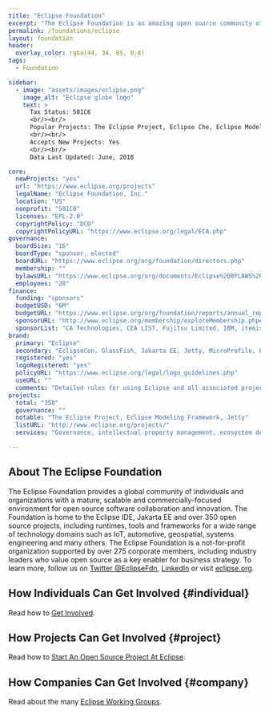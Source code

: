 ```yaml
---
title: "Eclipse Foundation"
excerpt: "The Eclipse Foundation is an amazing open source community of runtimes, tools and frameworks, IoT, automotive, geospatial, systems engineering, and many other technology domains."
permalink: /foundations/eclipse
layout: foundation
header:
  overlay_color: rgba(44, 34, 85, 0.8)
tags:
  - Foundation

sidebar:
  - image: "assets/images/eclipse.png"
    image_alt: "Eclipse globe logo"
    text: >
      Tax Status: 501C6  
      <br/><br/>
      Popular Projects: The Eclipse Project, Eclipse Che, Eclipse Modeling Framework, Eclipse Jetty, Eclipse GlassFish, EE4J, Eclipse OpenJ9, Eclipse Vert.x, Eclipse Paho
      <br/><br/>
      Accepts New Projects: Yes  
      <br/><br/>
      Data Last Updated: June, 2018

core:
  newProjects: "yes"
  url: "https://www.eclipse.org/projects"
  legalName: "Eclipse Foundation, Inc."
  location: "US"
  nonprofit: "501C6"
  licenses: "EPL-2.0"
  copyrightPolicy: "DCO"
  copyrightPolicyURL: "https://www.eclipse.org/legal/ECA.php"
governance:
  boardSize: "16"
  boardType: "sponsor, elected"
  boardURL: "https://www.eclipse.org/org/foundation/directors.php"
  membership: ""
  bylawsURL: "https://www.eclipse.org/org/documents/Eclipse%20BYLAWS%202011_08_15%20Final.pdf"
  employees: "28"
finance:
  funding: "sponsors"
  budgetUSD: "6M"
  budgetURL: "https://www.eclipse.org/org/foundation/reports/annual_report.php"
  sponsorURL: "http://www.eclipse.org/membership/exploreMembership.php#tab-strategic"
  sponsorList: "CA Technologies, CEA LIST, Fujitsu Limited, IBM, itemis AG, OBEO, Oracle, Payara Services Limited, Redhat, Bosch, SAP, Tomitribe"
brand:
  primary: "Eclipse"
  secondary: "EclipseCon, GlassFish, Jakarta EE, Jetty, MicroProfile, PolarSys"
  registered: "yes"
  logoRegistered: "yes"
  policyURL: "https://www.eclipse.org/legal/logo_guidelines.php"
  useURL: ""
  comments: "Detailed rules for using Eclipse and all associated project trademarks."
projects:
  total: "358"
  governance: ""
  notable: "The Eclipse Project, Eclipse Modeling Framework, Jetty"
  listURL: "http://www.eclipse.org/projects/"
  services: "Governance, intellectual property management, ecosystem development, builds, and IT infrastructure."

---
```


## About The Eclipse Foundation

The Eclipse Foundation provides a global community of individuals and organizations with a mature, scalable and commercially-focused environment for open source software collaboration and innovation. The Foundation is home to the Eclipse IDE, Jakarta EE and over 350 open source projects, including runtimes, tools and frameworks for a wide range of technology domains such as IoT, automotive, geospatial, systems engineering and many others. The Eclipse Foundation is a not-for-profit organization supported by over 275 corporate members, including industry leaders who value open source as a key enabler for business strategy. To learn more, follow us on [Twitter @EclipseFdn](https://twitter.com/EclipseFdn), [LinkedIn](https://www.linkedin.com/company/eclipse-foundation/) or visit [eclipse.org](https://www.eclipse.org/).

## How Individuals Can Get Involved {#individual}

Read how to [Get Involved](https://www.eclipse.org/contribute/).

## How Projects Can Get Involved {#project}

Read how to [Start An Open Source Project At Eclipse](https://www.eclipse.org/projects/handbook/#starting).

## How Companies Can Get Involved {#company}

Read about the many [Eclipse Working Groups](https://www.eclipse.org/org/workinggroups/).
